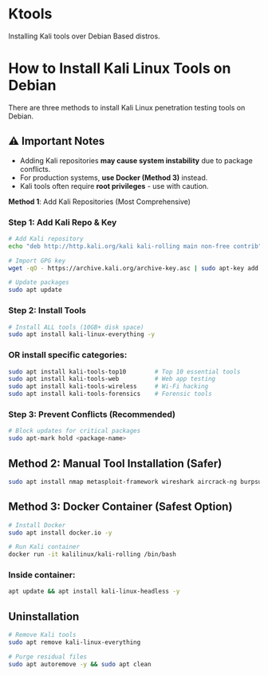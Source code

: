 # Ktools
Installing Kali tools over Debian Based distros.
# How to Install Kali Linux Tools on Debian

 There are three methods to install Kali Linux penetration testing tools on Debian.

## ⚠️ Important Notes
- Adding Kali repositories **may cause system instability** due to package conflicts.
- For production systems, **use Docker (Method 3)** instead.
- Kali tools often require **root privileges** - use with caution.


 **Method 1**: Add Kali Repositories (Most Comprehensive)

### Step 1: Add Kali Repo & Key
```bash
# Add Kali repository
echo "deb http://http.kali.org/kali kali-rolling main non-free contrib" | sudo tee /etc/apt/sources.list.d/kali.list

# Import GPG key
wget -qO - https://archive.kali.org/archive-key.asc | sudo apt-key add -

# Update packages
sudo apt update
```
### Step 2: Install Tools
```bash
# Install ALL tools (10GB+ disk space)
sudo apt install kali-linux-everything -y
```


### OR install specific categories:
```bash
sudo apt install kali-tools-top10        # Top 10 essential tools
sudo apt install kali-tools-web          # Web app testing
sudo apt install kali-tools-wireless     # Wi-Fi hacking
sudo apt install kali-tools-forensics    # Forensic tools

```
### Step 3: Prevent Conflicts (Recommended)
```bash
# Block updates for critical packages
sudo apt-mark hold <package-name>
```


## **Method 2**: Manual Tool Installation (Safer)
```bash
sudo apt install nmap metasploit-framework wireshark aircrack-ng burpsuite -y
```



## **Method 3**: Docker Container (Safest Option)

```bash
# Install Docker
sudo apt install docker.io -y

# Run Kali container
docker run -it kalilinux/kali-rolling /bin/bash
```

### Inside container:
```bash
apt update && apt install kali-linux-headless -y
```

## **Uninstallation**

```bash
# Remove Kali tools
sudo apt remove kali-linux-everything

# Purge residual files
sudo apt autoremove -y && sudo apt clean
```
